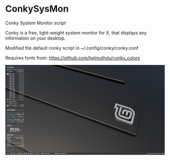 # ConkySysMon
Conky System Monitor script

Conky is a free, light-weight system monitor for X, that displays any information on your desktop.

Modified the default conky script in ~/.config/conky/conky.conf

Requires fonts from: https://github.com/helmuthdu/conky_colors

![Screenshot](https://raw.githubusercontent.com/OrbitalDropBear/ConkySysMon/master/ConkyScreenshot.png)

